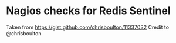 Nagios checks for Redis Sentinel
==============

Taken from https://gist.github.com/chrisboulton/11337032
Credit to @chrisboulton
